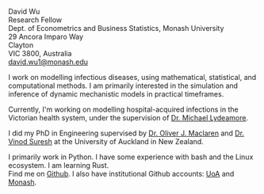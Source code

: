 David Wu  
Research Fellow  
Dept. of Econometrics and Business Statistics, Monash University  
29 Ancora Imparo Way  
Clayton  
VIC 3800, Australia  
david.wu1@monash.edu  

I work on modelling infectious diseases, using mathematical, statistical, and computational methods. I am primarily interested in the simulation and inference of dynamic mechanistic models in practical timeframes.  

Currently, I'm working on modelling hospital-acquired infections in the Victorian health system, under the supervision of [Dr. Michael Lydeamore](https://research.monash.edu/en/persons/michael-lydeamore).

I did my PhD in Engineering supervised by [Dr. Oliver J.](https://profiles.auckland.ac.nz/oliver-maclaren)[ Maclaren](https://omaclaren.com) and [Dr. Vinod Suresh](https://profiles.auckland.ac.nz/v-suresh) at the University of Auckland in New Zealand.

I primarily work in Python. I have some experience with bash and the Linux ecosystem. I am learning Rust.  
Find me on [Github](https://github.com/davidjxwu/). I also have institutional Github accounts: [UoA](https://github.com/dwu402) and [Monash](https://github.com/dwu0042).